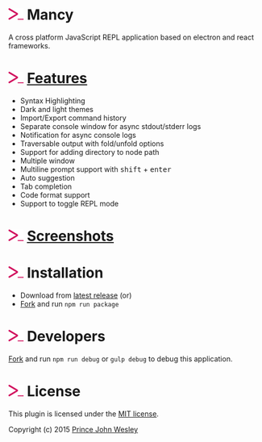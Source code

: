 # <img src="icons/mancy.png" width="30">&nbsp;Mancy

A cross platform JavaScript REPL application based on electron and react frameworks.

# <img src="icons/mancy.png" width="30">&nbsp;[Features](http://mancy-re.pl)

- Syntax Highlighting
- Dark and light themes
- Import/Export command history
- Separate console window for async stdout/stderr logs
- Notification for async console logs
- Traversable output with fold/unfold options
- Support for adding directory to node path
- Multiple window
- Multiline prompt support with <kbd>shift</kbd> + <kbd>enter</kbd>
- Auto suggestion
- Tab completion
- Code format support
- Support to toggle REPL mode

# <img src="icons/mancy.png" width="30">&nbsp;[Screenshots](http://mancy-re.pl)



# <img src="icons/mancy.png" width="30">&nbsp;Installation

- Download from [latest release](https://github.com/princejwesley/Mancy/releases/latest) (or)
- [Fork](https://github.com/princejwesley/Mancy/) and run `npm run package`

# <img src="icons/mancy.png" width="30">&nbsp;Developers


[Fork](https://github.com/princejwesley/Mancy/) and run `npm run debug` or `gulp debug` to debug this application.

# <img src="icons/mancy.png" width="30">&nbsp;License
This plugin is licensed under the [MIT license](https://github.com/princejwesley/Mancy/blob/master/LICENSE.md).

Copyright (c) 2015 [Prince John Wesley](http://www.toolitup.com)
